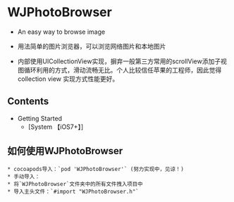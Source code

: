 
# WJPhotoBrowser
* An easy way to browse image
* 用法简单的图片浏览器，可以浏览网络图片和本地图片

* 内部使用UICollectionView实现，摒弃一般第三方常用的scrollView添加子视图循环利用的方式，滑动流畅无比。个人比较信任苹果的工程师，因此觉得collection view 实现方式性能更好。

## Contents
* Getting Started
    * [System 【iOS7+】]

## <a id="如何使用WJPhotoBrowser"></a>如何使用WJPhotoBrowser
    * cocoapods导入：`pod 'WJPhotoBrowser'` (努力实现中，见谅！)
    * 手动导入：
    * 将`WJPhotoBrowser`文件夹中的所有文件拽入项目中
    * 导入主头文件：`#import "WJPhotoBrowser.h"`